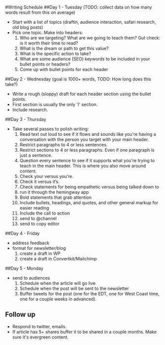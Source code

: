 #Writing Schedule
##Day 1 - Tuesday (TODO: collect data on how many words result from this on average)
- Start with a list of topics (draftin, audience interaction, safari research, old blog posts)
- Pick one topic. Make into headers:
    1. Who are we targeting? What are we going to teach them? Gut check: is it worth their time to read?
    2. What is the dream or path to get this value?
    3. What is the specific action to take?
    4. What are some audience (SEO) keywords to be included in your bullet points or headers?
    5. Come up with bullet points for each header

##Day 2 - Wednesday (goal is 1000+ words, TODO: How long does this take?)
- Write a rough (sloppy) draft for each header section using the bullet points.  
- First section is usually the only 'I' section.
- Include research.

##Day 3 - Thursday
- Take several passes to polish writing:
    1. Read text out loud to see if it flows and sounds like you're having a conversation with the person you target with your main header.
    2. Restrict paragraphs to 4 or less sentences.
    2. Restrict sections to 4 or less paragraphs. Even if one paragraph is just a sentence.
    2. Question every sentence to see if it supports what you're trying to teach in the main header. This is where you also move around content.
    2. Check your versus you’re.
    3. Check it versus it’s.
    4. Check statements for being empathetic versus being talked down to
    5. run it through the hemingway app
    5. Bold statements that grab attention
    5. Include bullets, headings, and quotes, and other general markup for easier reading
    5. Include the call to action
    6. send to @channel
    7. send to copy editor

##Day 4 - Friday
- address feedback
- format for newsletter/blog
    1. create a draft in WP
    2. create a draft in Convertkit/Mailchimp

##Day 5 - Monday
- send to audiences
    1. Schedule when the article will go live
    2. Schedule when the post will be sent to the newsletter
    3. Buffer tweets for the post (one for the EDT, one for West Coast time, one for a couple weeks in advanced).

## Follow up
- Respond to twitter, emails.
- If article has 5+ shares buffer it to be shared in a couple months. Make sure it's evergreen content.
